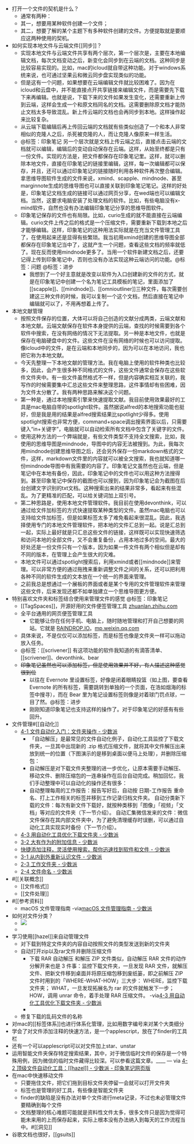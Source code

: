 - 打开一个文件的契机是什么？
    - 通常有两种：
    - 其一，想要用某种软件创建一个文件；
    - 其二，想要了解的某个主题下有多种软件创建的文件。方便提取就是要顺应这两种使用的契机。
- 如何实现本地文件与云端文件[[同步]]？
    - 实现本地文件与云端文件共享有两个层次，第一个层次是，主要在本地编辑文档，每次文档变动之后，新变化会同步到在云端的文档。这种同步是比较容易实现的。比如，mac的icloud就自带这种功能。对于windows系统来说，也可通过坚果云和微云同步盘实现类似的功能。
    - 但是这有一个问题，如果想要在云端编辑文件就比较困难了。因为在icloud和云盘中，并不能直接点开共享链接来编辑文件，而是需要先下载下来再编辑。也就是说，下载下来的文件如果发生变化，还需要重新上传到云端，这样会生成一个和原文档同名的文档。这需要删除原文档才能防止文档太多导致混乱。新上传云端的文档也会再同步到本地。这样操作起来比较复杂。
    - 从云端下载编辑后再上传回云端的文档就有些类似创造了一个和本人非常相似的克隆人之后，杀死被克隆的人，而让克隆人像原来一样生活。
    - @标签：印象笔记 另一个层次就是文档上传云端之后，直接点击云端的文档就可以编辑，编辑后的变动自动保存在云端。这样，从始至终都是只有一份文件。实现的方法是，把文件都保存在印象笔记里。这样，就可以删除本地文件，直接在印象笔记的链接里编辑，这样，每一次编辑都可以保存，并且，还可以通过印象笔记的链接随时利用各种软件再次整合编辑。拿思维导图软件生成的文件来说，xmind、scapple、mindnode、甚至marginnote生成的思维导图也可以直接关联到印象笔记笔记。这样的好处是，印象笔记文档生成的链接可以通过网页分享，在wed端也可以编辑文档。当然，这要求电脑安装了处理文档的软件。比如，有些电脑没有x-mind软件，自然也没有办法编辑印象笔记分享的思维导图软件。
    - 印象笔记保存的文件也有局限。比如，curio生成的就不能直接在云端编辑。curio文件上传之后的格式是一个压缩文件，需要重新下载到本地之后才能够编辑。这样，印象笔记的这种用法实际就是在充当文件管理工具了，在使用起来还是显得有些繁琐。我当初用xmind创建的思维导图全部都保存在印象笔记当中了，这就产生一个问题，查看这些文档的频率就低了。现在反而使用mindnode更多了。当用一个软件新建文档之后，还要记得上传到印象笔记中，否则也没有办法实现这种云端访问的功能。@标签：问题 @标签：进步
        - 我想到了一个好主意就是改变以软件为入口创建新的文件的方式，就是在印象笔记中创建一个名为笔记工具模板的笔记，里面添加了[[scapple]]、[[mindnode]]、[[omnioutliner]]三种文件，每次需要创建这三种文件的时候，我可以复制一个这个文档，然后直接在笔记中编辑就可以了，不用再想着上传了。
- 本地文献管理
    - 按照文件保存的位置，大体可以将自己创造的文献分成两类，云端文献和本地文献。云端文献保存在软件本身提供的云端，查找的时候需要到各个软件中搜索，在没有网络的情况下无法提取。另一种是本地文件，也就是保存在电脑硬盘中的文件。这些文件在没有网络的时候也可以访问提取。像icloud中的文件，是在云端和本地同步的，因为可以在本地访问，我也把它称为本地文献。
    - 今天先整理一下本地文献的管理方法。我在电脑上使用的软件种类也比较多，因此，会产生很多种不同格式的文件，这些文件通常会保存在这些软件文件夹中。有一些文件虽然格式不一样，但是内容确实相互关联的，我写作的时候需要集中汇总这些文件来整理思路，这件事情却有些困难，因为文件太分散了。我有两种思路来解决这个问题。
    - 第一种是，通过本地搜索引擎来快速提取文献。我目前使用效果最好的工具是mac电脑自带的spotlight软件。虽然据说alfred的本地搜索功能也挺好，但是我是用的结果是alfred搜索结果比spotlight少得多。使用spotlight搜索也非常方便，command+space调出搜索界面以后，只需要键入“in+关键字”，电脑就可以自动检索所有文档中包含了关键字的文件。
    - 使用这种方法的一个弊端就是，有些文件类型不支持全文搜索，比如，我使用的思维导图是mindnode，导图中的内容无法被搜到。为此，我每次用mindnode创建思维导图之后，还会另外保存一份markdown格式的文件，这样，markdown文件里的内容就可以被全文搜索，我也就知道哪一份mindnode导图中有我需要的内容了。印象笔记文虽然也在云端，但是笔记中在本地有备份，因此，印象笔记中的文件也可以用这种方法搜得到。甚至印象笔记中保存的截图也可以搜到，因为印象笔记会为截图在后台创建文字识别的txt文档。这种搜索出来的结果非常多，看起来有些混乱。为了更精准的匹配，可以给关键词加上双引号。
    - 第二种思路是，使用本地文件管理软件。我目前在使用devonthink，可以通过给文件加标签的方式快速提取某种类型的文件。虽然mac电脑也可以支持给文件加标签，但是如果标签太多了难免看起来很混乱。因此，我选择使用专门的本地文件管理软件，把本地的文件汇总到一起。说是汇总到一起，实际上最好就是只汇总这些文件的链接，这样既可以实现快速筛选和访问本地的全部文件，又不会重复备份，占用本地过多的空间。最大的好处还是一份文件只有一个版本，因为如果一件文件有两个相似但是却有不同的版本，在管理上会产生很大的灾难。
    - 本地文件可以通过spotlight搜索后，利用xmind或者[[mindnode]]来管理。可以非常方便的通过拖拽来重新调整文件之间的关系，还可以把利用各种不同的软件生成的文本放在一个统一的界面来管理。
    - 之前我总是想通过一个展板的界面或者是某个专用的文件管理软件来管理这些文件，后来发现还都不如单独建立一个思维导图更方便。
- 特别喜欢文件夹和标签结合使用来管理文件的感觉 @标签：印象笔记
    - [[TagSpaces]]，开源好用的文件便签管理工具 [zhuanlan.zhihu.com](https://zhuanlan.zhihu.com/p/92510657)
    - 全平台通用的网页便签管理工具
        - 它能够让你在任何手机、电脑上，随时随地管理和打开自己想要的网站。它就是 [RAINDROP.IO](http://raindrop.io/)。[mp.weixin.qq.com](https://mp.weixin.qq.com/s?__biz=MzU1NDgyNDQ1Ng==&mid=2247487723&idx=1&sn=9144ab1f6bddb23101e68546bd7c84f7&chksm=fbdcf68cccab7f9ab8e6ac2db097aea989c40283a126b21fb5cb2e76a85a7286e5d5040bca8e&scene=21)
    - 具体来说，不是仅仅可以添加标签，而是标签也像是文件夹一样可以拖动放入任务。
    - @标签：[[scrivener]] 有这项功能的软件我知道的有滴答清单、[[scrivener]]、devonthink、bear
    - ~~印象笔记虽然也可以添加标签，但是使用效果并不好，有人描述这种感觉很到位~~
        - 以往在 Evernote 里设置标签，好像是闭着眼睛投篮（如上图，要查看 Evernote 的所有标签，需要跳转到单独的一个页面，在浩如烟海的标签中搜寻），而在 Bear 里为笔记设置标签则像是对着球门罚点球，一目了然。@标签：进步
        - 刚刚知道印象笔记也支持这样的操作了。对于印象笔记的好感有有些回升。
- 文件管理#[[自动化]]
    - [ 4-1 文件自动化入门：文件夹操作 - 少数派 ](https://sspai.com/post/59923)
        - 「自动解压」是最常见的文件自动化例子，自动化工具监控了下载文件夹，一旦其中出现新的 .zip 格式压缩文件，就将其中文件解压出来放到统一的位置（下图演示的是移到桌面以便马上处理），并删除压缩包：
        - 自动解压是对下载文件夹整理的进一步优化，让原本需要手动解压、移动文件、删除压缩包的一连串操作在后台自动完成。稍加回忆，我们手动整理中可以自动化的操作还有很多：
        - 自动整理每周的工作报告：报告写好后，自动按 日期-工作报告 重命名、打上工作相关的标签并移到工作记录归档文件夹。  自动分类新下载的文件：每次有新文件下载好，就按种类移到「图像」「视频」「文档」等对应的文件夹（下一节介绍）。  自动汇集微信发来的文件：微信文件保存在其内部文件夹中，为了避免清理缓存时误删，可以通过自动化工具实现实时备份（下一节介绍）。
    - [ 4-3 用自动化工具优化下载文件夹 - 少数派 ](https://sspai.com/post/59929)
    - [ 3-2 大有作为的附加信息 - 少数派 ](https://sspai.com/post/59803)
    - [ 快捷添加注释，灵活使用搜索，帮你迅速找到软件和文件 - 少数派 ](https://sspai.com/post/43673)
    - [ 3-1 从内到外重新认识文件 - 少数派 ](https://sspai.com/post/59787)
    - [ 2-3 工作文件夹 - 少数派 ](https://sspai.com/post/59784)
    - [ 2-4 文件命名 - 少数派 ](https://sspai.com/post/59785)
- #[[关联概念]]
    - [[文件格式]]
    - [[文件处理]]
- #[[参考资料]]
    - macOS 文件管理指南
-via[macOS 文件管理指南 - 少数派](https://sspai.com/series/76)
- 如何对文件分类？
    - ![](https://firebasestorage.googleapis.com/v0/b/firescript-577a2.appspot.com/o/imgs%2Fapp%2Fxinyiheng%2FelmV31hRLm.png?alt=media&token=665d4853-d3aa-46af-a0e5-8b4f3f21a477)
    - 
- 学习使用[[hazel]]来自动管理文件
    - 对下载到特定文件夹的内容自动按照文件的类型发送到新的文件夹
    - 自动打开zip以及rar文件并删除压缩文件
        - 下载 RAR 自动解压
和解压 ZIP 文件类似，自动解压 RAR 文件的动作分解开来也是 3 件事：监控下载文件夹，一旦发现 RAR 文件，就解压文件、把新文件移到桌面并将原压缩包移到废纸篓，即之前解压 ZIP 文件时用到的「WHERE-WHAT-HOW」三大步：
WHERE，监控下载文件夹；
WHAT，一旦发现拓展名为 rar 的文件就触发下一步；
HOW，调用 unrar 命令，着手处理 RAR 压缩文件。
-via[4-3 用自动化工具优化下载文件夹 - 少数派](https://sspai.com/post/59929)
        - 
    - 修复下载的乱码文件的名称
- 对mac的[[标签体系]]也进行体系化管理，比如用数字编号来对某个大类细分
- 学会了对文件添加注释的快速方法，是一个applescript，放在了finder的工具栏
- 还有一个可以applescript可以对文件加上star、unstar
- 运用智能文件夹保存特定搜索结果，其中，对于微信临时文件的保存是一个特殊用例，因为微信的临时文件藏得比较深。可以参看这篇文章。____ — via [4-2 顶级文件自动化工具：[[hazel]] - 少数派 - 印象笔记网页版](https://app.yinxiang.com/client/web#?an=true&fs=true&n=6c414226-3e06-45af-98f3-019b8c1e826f&s=s63&) 
- 在mac中快速移动文件
    - 只要拖住文件，把它们拖到目标文件夹停留一会就可以打开文件夹
    - 标签也是管理的好工具，有些像是智能文件夹
    - finder的缺陷是没有办法对单个文件进行meta记录，不过也未必管理文件要精确到每个文件
    - 文档整理的核心难题可能就是资料性文件太多，很多文件只是因为觉得可能未来用的上而保存起来，实际上根本没有办法纳入到每天的工作流程当中。#[[洞见]]
- 谷歌文档也很好，[[gsuits]]
